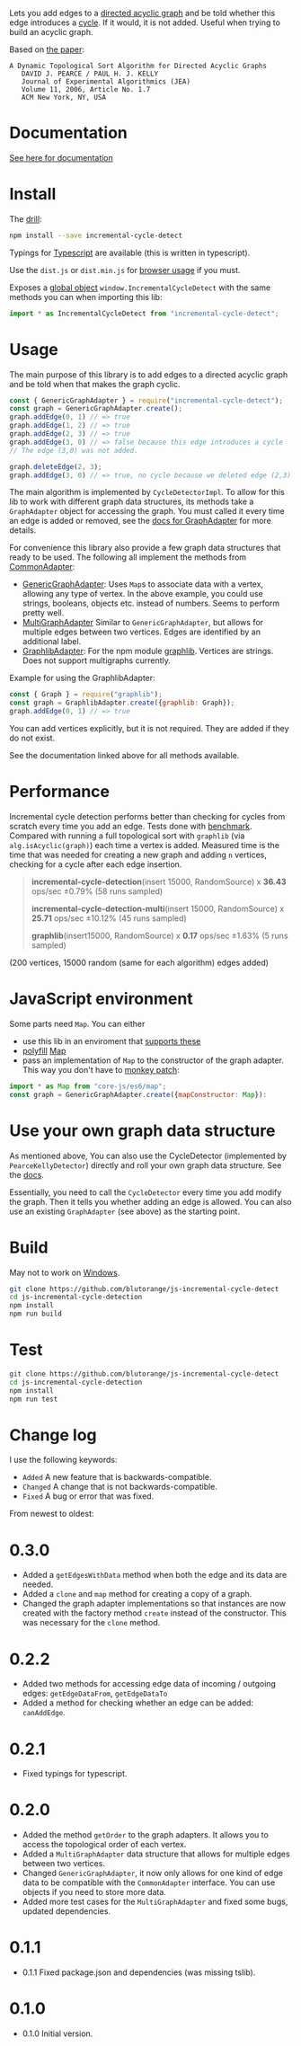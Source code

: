 Lets you add edges to a [directed acyclic graph](https://en.wikipedia.org/wiki/Directed_acyclic_graph) and be told whether this edge
introduces a [cycle](https://en.wikipedia.org/wiki/Cycle_(graph_theory)). If it would, it is not added. Useful when trying to build
an acyclic graph.

Based on [the paper](https://dl.acm.org/citation.cfm?id=1210590):

```text
A Dynamic Topological Sort Algorithm for Directed Acyclic Graphs
   DAVID J. PEARCE / PAUL H. J. KELLY
   Journal of Experimental Algorithmics (JEA)
   Volume 11, 2006, Article No. 1.7
   ACM New York, NY, USA
```

# Documentation

[See here for documentation](https://blutorange.github.io/js-incremental-cycle-detect/)

# Install

The [drill](https://docs.npmjs.com/getting-started/installing-npm-packages-locally):

```sh
npm install --save incremental-cycle-detect
```

Typings for [Typescript](https://www.typescriptlang.org/) are available (this is written in typescript).

Use the `dist.js` or `dist.min.js` for [browser usage](http://browserify.org/) if you must.

Exposes a [global object](https://softwareengineering.stackexchange.com/questions/277279/why-are-globals-bad-in-javascript) `window.IncrementalCycleDetect` with the same methods you can when importing this lib:

```javascript
import * as IncrementalCycleDetect from "incremental-cycle-detect";
```

# Usage

The main purpose of this library is to add edges to a directed acyclic graph and be told when
that makes the graph cyclic.

```javascript
const { GenericGraphAdapter } = require("incremental-cycle-detect");
const graph = GenericGraphAdapter.create();
graph.addEdge(0, 1) // => true
graph.addEdge(1, 2) // => true
graph.addEdge(2, 3) // => true
graph.addEdge(3, 0) // => false because this edge introduces a cycle
// The edge (3,0) was not added.

graph.deleteEdge(2, 3);
graph.addEdge(3, 0) // => true, no cycle because we deleted edge (2,3)
```

The main algorithm is implemented by `CycleDetectorImpl`. To allow for this lib to work with different
graph data structures, its methods take a `GraphAdapter` object for accessing the graph. You must
called it every time an edge is added or removed, see the [docs for GraphAdapter](https://blutorange.github.io/js-incremental-cycle-detect/interfaces/graphadapter.html) for more details.

For convenience this library also provide a few graph data structures that ready to be used.
The following all implement the methods from [CommonAdapter](https://blutorange.github.io/js-incremental-cycle-detect/interfaces/commonadapter.html):

- [GenericGraphAdapter](https://blutorange.github.io/js-incremental-cycle-detect/classes/genericgraphadapter.html): Uses `Map`s to associate data with a vertex, allowing any type of vertex. In the above example, you could use strings, booleans, objects etc. instead of numbers. Seems to perform pretty well.
- [MultiGraphAdapter](https://blutorange.github.io/js-incremental-cycle-detect/classes/multigraphadapter.html) Similar to `GenericGraphAdapter`, but allows for multiple edges between two vertices. Edges are identified by an additional label.
- [GraphlibAdapter](https://blutorange.github.io/js-incremental-cycle-detect/classes/graphlibadapter.html): For the npm module [graphlib](https://www.npmjs.com/package/graphlib). Vertices are strings. Does not support multigraphs currently.

Example for using the GraphlibAdapter:

```javascript
const { Graph } = require("graphlib");
const graph = GraphlibAdapter.create({graphlib: Graph});
graph.addEdge(0, 1) // => true
```

You can add vertices explicitly, but it is not required. They are added if they do not exist.

See the documentation linked above for all methods available.

# Performance

Incremental cycle detection performs better than checking for cycles from scratch every time you add an edge.
Tests done with [benchmark](https://www.npmjs.com/package/benchmark). Compared with running a full topological
sort with `graphlib` (via `alg.isAcyclic(graph)`) each time a vertex is added. Measured time is the time that
was needed for creating a new graph and adding `n` vertices, checking for a cycle after each edge insertion.

> **incremental-cycle-detection**(insert 15000, RandomSource) x **36.43** ops/sec ±0.79% (58 runs sampled)
>
> **incremental-cycle-detection-multi**(insert 15000, RandomSource) x **25.71** ops/sec ±10.12% (45 runs sampled)
>
> **graphlib**(insert15000, RandomSource) x **0.17** ops/sec ±1.63% (5 runs sampled)

(200 vertices, 15000 random (same for each algorithm) edges added)

# JavaScript environment

Some parts need `Map`. You can either

- use this lib in an enviroment that [supports these](https://developer.mozilla.org/en-US/docs/Web/JavaScript/Reference/Global_Objects/Map)
- [polyfill](https://en.wikipedia.org/wiki/Polyfill_%28programming%29) [Map](https://www.npmjs.com/package/core-js)
- pass an implementation of `Map` to the constructor of the graph adapter. This way you don't have to [monkey patch](https://stackoverflow.com/questions/5741877/is-monkey-patching-really-that-bad):

```javascript
import * as Map from "core-js/es6/map";
const graph = GenericGraphAdapter.create({mapConstructor: Map}):
```

# Use your own graph data structure

As mentioned above, You can also use the CycleDetector (implemented by `PearceKellyDetector`) directly and
roll your own graph data structure. See the [docs](https://blutorange.github.io/js-incremental-cycle-detect/classes/pearcekellydetector.html).

Essentially, you need to call the `CycleDetector` every time you add modify the graph. Then it tells you
whether adding an edge is allowed. You can also use an existing `GraphAdapter` (see above) as the starting point.

# Build

May not to work on [Windows](https://xkcd.com/196/).

```sh
git clone https://github.com/blutorange/js-incremental-cycle-detect
cd js-incremental-cycle-detection
npm install
npm run build
```

# Test

```sh
git clone https://github.com/blutorange/js-incremental-cycle-detect
cd js-incremental-cycle-detection
npm install
npm run test
```

# Change log

I use the following keywords:

- `Added` A new feature that is backwards-compatible.
- `Changed` A change that is not backwards-compatible.
- `Fixed` A bug or error that was fixed.

From newest to oldest:

# 0.3.0
- Added a `getEdgesWithData` method when both the edge and its data are needed.
- Added a `clone` and `map` method for creating a copy of a graph.
- Changed the graph adapter implementations so that instances are now created with the factory method `create` instead of the constructor. This was necessary for the `clone` method.

# 0.2.2
- Added two methods for accessing edge data of incoming / outgoing edges: `getEdgeDataFrom`, `getEdgeDataTo`
- Added a method for checking whether an edge can be added: `canAddEdge`.

# 0.2.1
- Fixed typings for typescript.

# 0.2.0
- Added the method `getOrder` to the graph adapters. It allows you to access the topological order of each vertex.
- Added a `MultiGraphAdapter` data structure that allows for multiple edges between two vertices.
- Changed `GenericGraphAdapter`, it now only allows for one kind of edge data to be compatible with the `CommonAdapter` interface. You can use objects if you need to store more data.
- Added more test cases for the `MultiGraphAdapter` and fixed some bugs, updated dependencies.

# 0.1.1
- 0.1.1 Fixed package.json and dependencies (was missing tslib).

# 0.1.0
- 0.1.0 Initial version.
